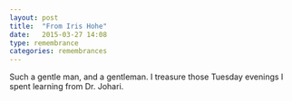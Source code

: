 ```yaml
---
layout: post
title:  "From Iris Hohe"
date:   2015-03-27 14:08
type: remembrance
categories: remembrances
---
```


Such a gentle man, and a gentleman.
I treasure those Tuesday evenings I spent learning from Dr. Johari.
